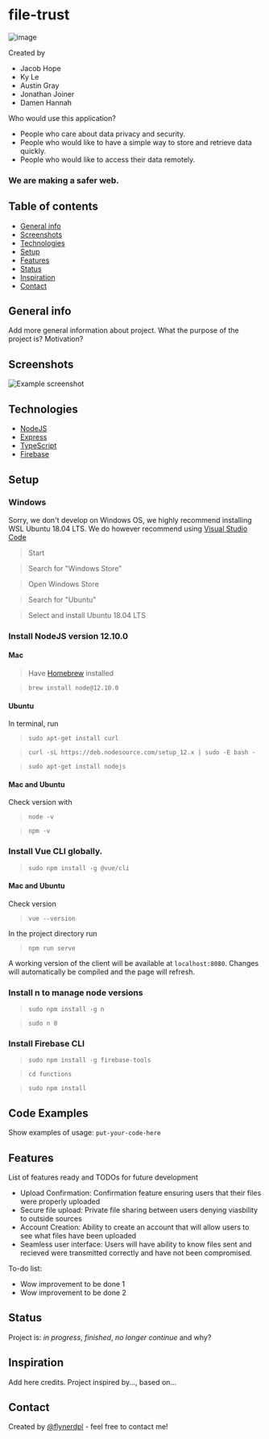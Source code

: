# file-trust

![image](https://drive.google.com/uc?export=view&id=1rEjLaJfcg54Llk5pE-2HQSTQ4pAbPvH-)

Created by
* Jacob Hope
* Ky Le
* Austin Gray
* Jonathan Joiner
* Damen Hannah

Who would use this application?
* People who care about data privacy and security.
* People who would like to have a simple way to store and retrieve data quickly.
* People who would like to access their data remotely.

### We are making a safer web.



## Table of contents
* [General info](#general-info)
* [Screenshots](#screenshots)
* [Technologies](#technologies)
* [Setup](#setup)
* [Features](#features)
* [Status](#status)
* [Inspiration](#inspiration)
* [Contact](#contact)

## General info
Add more general information about project. What the purpose of the project is? Motivation?

## Screenshots
![Example screenshot](./img/screenshot.png)

## Technologies
* [NodeJS](//nodejs.org/en/)
* [Express](//expressjs.com/)
* [TypeScript](//www.typescriptlang.org/)
* [Firebase](//firebase.google.com/)

## Setup

### Windows
Sorry, we don't develop on Windows OS, we highly recommend installing WSL Ubuntu 18.04 LTS.
We do however recommend using [Visual Studio Code](https://code.visualstudio.com/)

> Start

> Search for "Windows Store"

> Open Windows Store

> Search for "Ubuntu"

> Select and install Ubuntu 18.04 LTS

### Install NodeJS version 12.10.0

#### Mac
> Have [Homebrew](https://brew.sh/) installed

> ``brew install node@12.10.0``

#### Ubuntu
In terminal, run
> ``sudo apt-get install curl``

> ``curl -sL https://deb.nodesource.com/setup_12.x | sudo -E bash -``

> ``sudo apt-get install nodejs``

#### Mac and Ubuntu

Check version with
> ``node -v``

> ``npm -v``

### Install Vue CLI globally.

> ``sudo npm install -g @vue/cli``

#### Mac and Ubuntu

Check version
> ``vue --version``

In the project directory run
> ``npm run serve``

A working version of the client will be available at ``localhost:8080``. Changes will automatically be compiled and the page will refresh.

### Install n to manage node versions

> ``sudo npm install -g n``

> ``sudo n 8``

### Install Firebase CLI
> ``sudo npm install -g firebase-tools``

> ``cd functions``

> ``sudo npm install``

## Code Examples
Show examples of usage:
`put-your-code-here`

## Features
List of features ready and TODOs for future development
* Upload Confirmation: Confirmation feature ensuring users that their files were properly uploaded
* Secure file upload: Private file sharing between users denying viasbility to outside sources
* Account Creation: Ability to create an account that will allow users to see what files have been uploaded
* Seamless user interface: Users will have ability to know files sent and recieved were transmitted correctly and have not been compromised.

To-do list:
* Wow improvement to be done 1
* Wow improvement to be done 2

## Status
Project is: _in progress_, _finished_, _no longer continue_ and why?

## Inspiration
Add here credits. Project inspired by..., based on...

## Contact
Created by [@flynerdpl](https://www.flynerd.pl/) - feel free to contact me!
